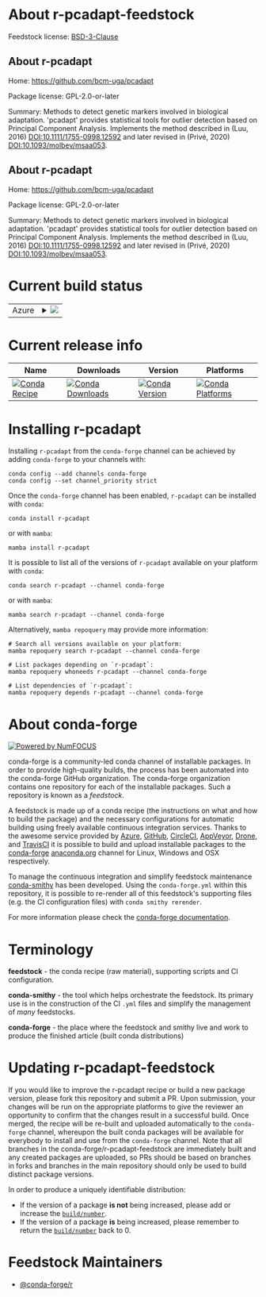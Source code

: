 About r-pcadapt-feedstock
=========================

Feedstock license: [BSD-3-Clause](https://github.com/conda-forge/r-pcadapt-feedstock/blob/main/LICENSE.txt)


About r-pcadapt
---------------

Home: https://github.com/bcm-uga/pcadapt

Package license: GPL-2.0-or-later

Summary: Methods to detect genetic markers involved in biological adaptation. 'pcadapt' provides statistical tools for outlier detection based on Principal Component Analysis. Implements the method described in (Luu, 2016) <DOI:10.1111/1755-0998.12592> and later revised in (Privé, 2020) <DOI:10.1093/molbev/msaa053>.

About r-pcadapt
---------------

Home: https://github.com/bcm-uga/pcadapt

Package license: GPL-2.0-or-later

Summary: Methods to detect genetic markers involved in biological adaptation. 'pcadapt' provides statistical tools for outlier detection based on Principal Component Analysis. Implements the method described in (Luu, 2016) <DOI:10.1111/1755-0998.12592> and later revised in (Privé, 2020) <DOI:10.1093/molbev/msaa053>.

Current build status
====================


<table>
    
  <tr>
    <td>Azure</td>
    <td>
      <details>
        <summary>
          <a href="https://dev.azure.com/conda-forge/feedstock-builds/_build/latest?definitionId=20566&branchName=main">
            <img src="https://dev.azure.com/conda-forge/feedstock-builds/_apis/build/status/r-pcadapt-feedstock?branchName=main">
          </a>
        </summary>
        <table>
          <thead><tr><th>Variant</th><th>Status</th></tr></thead>
          <tbody><tr>
              <td>linux_64_r_base4.3</td>
              <td>
                <a href="https://dev.azure.com/conda-forge/feedstock-builds/_build/latest?definitionId=20566&branchName=main">
                  <img src="https://dev.azure.com/conda-forge/feedstock-builds/_apis/build/status/r-pcadapt-feedstock?branchName=main&jobName=linux&configuration=linux%20linux_64_r_base4.3" alt="variant">
                </a>
              </td>
            </tr><tr>
              <td>linux_64_r_base4.4</td>
              <td>
                <a href="https://dev.azure.com/conda-forge/feedstock-builds/_build/latest?definitionId=20566&branchName=main">
                  <img src="https://dev.azure.com/conda-forge/feedstock-builds/_apis/build/status/r-pcadapt-feedstock?branchName=main&jobName=linux&configuration=linux%20linux_64_r_base4.4" alt="variant">
                </a>
              </td>
            </tr><tr>
              <td>linux_aarch64_r_base4.3</td>
              <td>
                <a href="https://dev.azure.com/conda-forge/feedstock-builds/_build/latest?definitionId=20566&branchName=main">
                  <img src="https://dev.azure.com/conda-forge/feedstock-builds/_apis/build/status/r-pcadapt-feedstock?branchName=main&jobName=linux&configuration=linux%20linux_aarch64_r_base4.3" alt="variant">
                </a>
              </td>
            </tr><tr>
              <td>linux_aarch64_r_base4.4</td>
              <td>
                <a href="https://dev.azure.com/conda-forge/feedstock-builds/_build/latest?definitionId=20566&branchName=main">
                  <img src="https://dev.azure.com/conda-forge/feedstock-builds/_apis/build/status/r-pcadapt-feedstock?branchName=main&jobName=linux&configuration=linux%20linux_aarch64_r_base4.4" alt="variant">
                </a>
              </td>
            </tr><tr>
              <td>linux_ppc64le_r_base4.3</td>
              <td>
                <a href="https://dev.azure.com/conda-forge/feedstock-builds/_build/latest?definitionId=20566&branchName=main">
                  <img src="https://dev.azure.com/conda-forge/feedstock-builds/_apis/build/status/r-pcadapt-feedstock?branchName=main&jobName=linux&configuration=linux%20linux_ppc64le_r_base4.3" alt="variant">
                </a>
              </td>
            </tr><tr>
              <td>linux_ppc64le_r_base4.4</td>
              <td>
                <a href="https://dev.azure.com/conda-forge/feedstock-builds/_build/latest?definitionId=20566&branchName=main">
                  <img src="https://dev.azure.com/conda-forge/feedstock-builds/_apis/build/status/r-pcadapt-feedstock?branchName=main&jobName=linux&configuration=linux%20linux_ppc64le_r_base4.4" alt="variant">
                </a>
              </td>
            </tr><tr>
              <td>osx_64_r_base4.3</td>
              <td>
                <a href="https://dev.azure.com/conda-forge/feedstock-builds/_build/latest?definitionId=20566&branchName=main">
                  <img src="https://dev.azure.com/conda-forge/feedstock-builds/_apis/build/status/r-pcadapt-feedstock?branchName=main&jobName=osx&configuration=osx%20osx_64_r_base4.3" alt="variant">
                </a>
              </td>
            </tr><tr>
              <td>osx_64_r_base4.4</td>
              <td>
                <a href="https://dev.azure.com/conda-forge/feedstock-builds/_build/latest?definitionId=20566&branchName=main">
                  <img src="https://dev.azure.com/conda-forge/feedstock-builds/_apis/build/status/r-pcadapt-feedstock?branchName=main&jobName=osx&configuration=osx%20osx_64_r_base4.4" alt="variant">
                </a>
              </td>
            </tr><tr>
              <td>win_64_r_base4.3</td>
              <td>
                <a href="https://dev.azure.com/conda-forge/feedstock-builds/_build/latest?definitionId=20566&branchName=main">
                  <img src="https://dev.azure.com/conda-forge/feedstock-builds/_apis/build/status/r-pcadapt-feedstock?branchName=main&jobName=win&configuration=win%20win_64_r_base4.3" alt="variant">
                </a>
              </td>
            </tr><tr>
              <td>win_64_r_base4.4</td>
              <td>
                <a href="https://dev.azure.com/conda-forge/feedstock-builds/_build/latest?definitionId=20566&branchName=main">
                  <img src="https://dev.azure.com/conda-forge/feedstock-builds/_apis/build/status/r-pcadapt-feedstock?branchName=main&jobName=win&configuration=win%20win_64_r_base4.4" alt="variant">
                </a>
              </td>
            </tr>
          </tbody>
        </table>
      </details>
    </td>
  </tr>
</table>

Current release info
====================

| Name | Downloads | Version | Platforms |
| --- | --- | --- | --- |
| [![Conda Recipe](https://img.shields.io/badge/recipe-r--pcadapt-green.svg)](https://anaconda.org/conda-forge/r-pcadapt) | [![Conda Downloads](https://img.shields.io/conda/dn/conda-forge/r-pcadapt.svg)](https://anaconda.org/conda-forge/r-pcadapt) | [![Conda Version](https://img.shields.io/conda/vn/conda-forge/r-pcadapt.svg)](https://anaconda.org/conda-forge/r-pcadapt) | [![Conda Platforms](https://img.shields.io/conda/pn/conda-forge/r-pcadapt.svg)](https://anaconda.org/conda-forge/r-pcadapt) |

Installing r-pcadapt
====================

Installing `r-pcadapt` from the `conda-forge` channel can be achieved by adding `conda-forge` to your channels with:

```
conda config --add channels conda-forge
conda config --set channel_priority strict
```

Once the `conda-forge` channel has been enabled, `r-pcadapt` can be installed with `conda`:

```
conda install r-pcadapt
```

or with `mamba`:

```
mamba install r-pcadapt
```

It is possible to list all of the versions of `r-pcadapt` available on your platform with `conda`:

```
conda search r-pcadapt --channel conda-forge
```

or with `mamba`:

```
mamba search r-pcadapt --channel conda-forge
```

Alternatively, `mamba repoquery` may provide more information:

```
# Search all versions available on your platform:
mamba repoquery search r-pcadapt --channel conda-forge

# List packages depending on `r-pcadapt`:
mamba repoquery whoneeds r-pcadapt --channel conda-forge

# List dependencies of `r-pcadapt`:
mamba repoquery depends r-pcadapt --channel conda-forge
```


About conda-forge
=================

[![Powered by
NumFOCUS](https://img.shields.io/badge/powered%20by-NumFOCUS-orange.svg?style=flat&colorA=E1523D&colorB=007D8A)](https://numfocus.org)

conda-forge is a community-led conda channel of installable packages.
In order to provide high-quality builds, the process has been automated into the
conda-forge GitHub organization. The conda-forge organization contains one repository
for each of the installable packages. Such a repository is known as a *feedstock*.

A feedstock is made up of a conda recipe (the instructions on what and how to build
the package) and the necessary configurations for automatic building using freely
available continuous integration services. Thanks to the awesome service provided by
[Azure](https://azure.microsoft.com/en-us/services/devops/), [GitHub](https://github.com/),
[CircleCI](https://circleci.com/), [AppVeyor](https://www.appveyor.com/),
[Drone](https://cloud.drone.io/welcome), and [TravisCI](https://travis-ci.com/)
it is possible to build and upload installable packages to the
[conda-forge](https://anaconda.org/conda-forge) [anaconda.org](https://anaconda.org/)
channel for Linux, Windows and OSX respectively.

To manage the continuous integration and simplify feedstock maintenance
[conda-smithy](https://github.com/conda-forge/conda-smithy) has been developed.
Using the ``conda-forge.yml`` within this repository, it is possible to re-render all of
this feedstock's supporting files (e.g. the CI configuration files) with ``conda smithy rerender``.

For more information please check the [conda-forge documentation](https://conda-forge.org/docs/).

Terminology
===========

**feedstock** - the conda recipe (raw material), supporting scripts and CI configuration.

**conda-smithy** - the tool which helps orchestrate the feedstock.
                   Its primary use is in the construction of the CI ``.yml`` files
                   and simplify the management of *many* feedstocks.

**conda-forge** - the place where the feedstock and smithy live and work to
                  produce the finished article (built conda distributions)


Updating r-pcadapt-feedstock
============================

If you would like to improve the r-pcadapt recipe or build a new
package version, please fork this repository and submit a PR. Upon submission,
your changes will be run on the appropriate platforms to give the reviewer an
opportunity to confirm that the changes result in a successful build. Once
merged, the recipe will be re-built and uploaded automatically to the
`conda-forge` channel, whereupon the built conda packages will be available for
everybody to install and use from the `conda-forge` channel.
Note that all branches in the conda-forge/r-pcadapt-feedstock are
immediately built and any created packages are uploaded, so PRs should be based
on branches in forks and branches in the main repository should only be used to
build distinct package versions.

In order to produce a uniquely identifiable distribution:
 * If the version of a package **is not** being increased, please add or increase
   the [``build/number``](https://docs.conda.io/projects/conda-build/en/latest/resources/define-metadata.html#build-number-and-string).
 * If the version of a package **is** being increased, please remember to return
   the [``build/number``](https://docs.conda.io/projects/conda-build/en/latest/resources/define-metadata.html#build-number-and-string)
   back to 0.

Feedstock Maintainers
=====================

* [@conda-forge/r](https://github.com/orgs/conda-forge/teams/r/)

